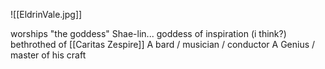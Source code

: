 ![[EldrinVale.jpg]]


worships "the goddess" Shae-lin... goddess of inspiration (i think?)
bethrothed of [[Caritas Zespire]]
A bard / musician / conductor
A Genius / master of his craft


